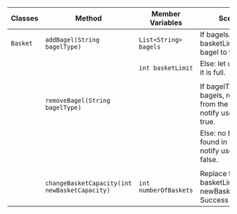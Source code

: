 

| Classes  | Method                                         | Member Variables      | Scenario                                                                     | Output     |
|----------|------------------------------------------------|-----------------------|------------------------------------------------------------------------------|------------|
| `Basket` | `addBagel(String bagelType)`                   | `List<String> bagels` | If bagels.length; < basketLimit, add the bagel to the list.                  | true       |
|          |                                                | `int basketLimit`     | Else: let user know it is full.                                              | false      |
|          |                                                |                       |                                                                              |            |
|          | `removeBagel(String bagelType)`                |                       | If bagelType in bagels, remove it from the basket and notify user with true. | true       |
|          |                                                |                       | Else: no bagelType found in bagel, notify user with false.                   | false      |
|          |                                                |                       |                                                                              |            |
|          | `changeBasketCapacity(int newBasketCapacity)`  | `int numberOfBaskets` | Replace the basketLimit with newBasketCapacity. Success equals true          | true/false |





